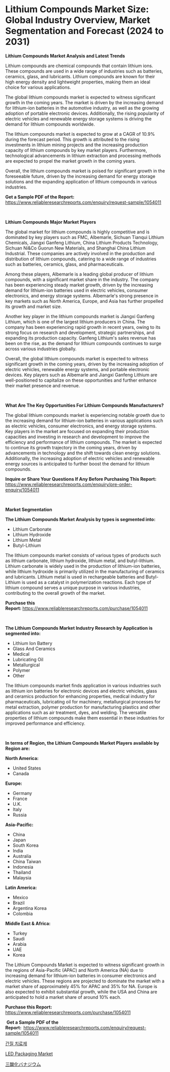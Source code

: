 <p><h1>Lithium Compounds Market Size: Global Industry Overview, Market Segmentation and Forecast (2024 to 2031)</h1></p><p><strong>Lithium Compounds Market Analysis and Latest Trends</strong></p>
<p><p>Lithium compounds are chemical compounds that contain lithium ions. These compounds are used in a wide range of industries such as batteries, ceramics, glass, and lubricants. Lithium compounds are known for their high energy density and lightweight properties, making them an ideal choice for various applications.</p><p>The global lithium compounds market is expected to witness significant growth in the coming years. The market is driven by the increasing demand for lithium-ion batteries in the automotive industry, as well as the growing adoption of portable electronic devices. Additionally, the rising popularity of electric vehicles and renewable energy storage systems is driving the demand for lithium compounds worldwide.</p><p>The lithium compounds market is expected to grow at a CAGR of 10.9% during the forecast period. This growth is attributed to the rising investments in lithium mining projects and the increasing production capacity of lithium compounds by key market players. Furthermore, technological advancements in lithium extraction and processing methods are expected to propel the market growth in the coming years.</p><p>Overall, the lithium compounds market is poised for significant growth in the foreseeable future, driven by the increasing demand for energy storage solutions and the expanding application of lithium compounds in various industries.</p></p>
<p><strong>Get a Sample PDF of the Report:&nbsp;</strong> <a href="https://www.reliableresearchreports.com/enquiry/request-sample/1054011">https://www.reliableresearchreports.com/enquiry/request-sample/1054011</a></p>
<p>&nbsp;</p>
<p><strong>Lithium Compounds Major Market Players</strong></p>
<p><p>The global market for lithium compounds is highly competitive and is dominated by key players such as FMC, Albemarle, Sichuan Tianqui Lithium Chemicals, Jiangxi Ganfeng Lithium, China Lithium Products Technology, Sichuan Ni&Co Guorun New Materials, and Shanghai China Lithium Industrial. These companies are actively involved in the production and distribution of lithium compounds, catering to a wide range of industries such as batteries, ceramics, glass, and pharmaceuticals.</p><p>Among these players, Albemarle is a leading global producer of lithium compounds, with a significant market share in the industry. The company has been experiencing steady market growth, driven by the increasing demand for lithium-ion batteries used in electric vehicles, consumer electronics, and energy storage systems. Albemarle's strong presence in key markets such as North America, Europe, and Asia has further propelled its growth and market size.</p><p>Another key player in the lithium compounds market is Jiangxi Ganfeng Lithium, which is one of the largest lithium producers in China. The company has been experiencing rapid growth in recent years, owing to its strong focus on research and development, strategic partnerships, and expanding its production capacity. Ganfeng Lithium's sales revenue has been on the rise, as the demand for lithium compounds continues to surge across various industries globally.</p><p>Overall, the global lithium compounds market is expected to witness significant growth in the coming years, driven by the increasing adoption of electric vehicles, renewable energy systems, and portable electronic devices. Key players such as Albemarle and Jiangxi Ganfeng Lithium are well-positioned to capitalize on these opportunities and further enhance their market presence and revenue.</p></p>
<p>&nbsp;</p>
<p><strong>What Are The Key Opportunities For Lithium Compounds Manufacturers?</strong></p>
<p><p>The global lithium compounds market is experiencing notable growth due to the increasing demand for lithium-ion batteries in various applications such as electric vehicles, consumer electronics, and energy storage systems. Key players in the market are focused on expanding their production capacities and investing in research and development to improve the efficiency and performance of lithium compounds. The market is expected to continue its growth trajectory in the coming years, driven by advancements in technology and the shift towards clean energy solutions. Additionally, the increasing adoption of electric vehicles and renewable energy sources is anticipated to further boost the demand for lithium compounds.</p></p>
<p><strong>Inquire or Share Your Questions If Any Before Purchasing This Report:</strong> <a href="https://www.reliableresearchreports.com/enquiry/pre-order-enquiry/1054011">https://www.reliableresearchreports.com/enquiry/pre-order-enquiry/1054011</a></p>
<p>&nbsp;</p>
<p><strong>Market Segmentation</strong></p>
<p><strong>The Lithium Compounds Market Analysis by types is segmented into:</strong></p>
<p><ul><li>Lithium Carbonate</li><li>Lithium Hydroxide</li><li>Lithium Metal</li><li>Butyl-Lithium</li></ul></p>
<p><p>The lithium compounds market consists of various types of products such as lithium carbonate, lithium hydroxide, lithium metal, and butyl-lithium. Lithium carbonate is widely used in the production of lithium-ion batteries, while lithium hydroxide is primarily utilized in the manufacturing of ceramics and lubricants. Lithium metal is used in rechargeable batteries and Butyl-Lithium is used as a catalyst in polymerization reactions. Each type of lithium compound serves a unique purpose in various industries, contributing to the overall growth of the market.</p></p>
<p><strong>Purchase this Report:&nbsp;</strong><a href="https://www.reliableresearchreports.com/purchase/1054011">https://www.reliableresearchreports.com/purchase/1054011</a></p>
<p>&nbsp;</p>
<p><strong>The Lithium Compounds Market Industry Research by Application is segmented into:</strong></p>
<p><ul><li>Lithium Ion Battery</li><li>Glass And Ceramics</li><li>Medical</li><li>Lubricating Oil</li><li>Metallurgical</li><li>Polymer</li><li>Other</li></ul></p>
<p><p>The lithium compounds market finds application in various industries such as lithium ion batteries for electronic devices and electric vehicles, glass and ceramics production for enhancing properties, medical industry for pharmaceuticals, lubricating oil for machinery, metallurgical processes for metal extraction, polymer production for manufacturing plastics and other applications such as air treatment, dyes, and welding. The versatile properties of lithium compounds make them essential in these industries for improved performance and efficiency.</p></p>
<p>&nbsp;</p>
<p><strong>In terms of Region, the Lithium Compounds Market Players available by Region are:</strong></p>
<p>
    <p> <strong> North America: </strong>
        <ul>
            <li>United States</li>
            <li>Canada</li>
        </ul>
        </p> 
    <p> <strong> Europe: </strong>
        <ul>
            <li>Germany</li>
            <li>France</li>
            <li>U.K.</li>
            <li>Italy</li>
            <li>Russia</li>
        </ul>
        </p> 
    <p> <strong> Asia-Pacific: </strong>
        <ul>
            <li>China</li>
            <li>Japan</li>
            <li>South Korea</li>
            <li>India</li>
            <li>Australia</li>
            <li>China Taiwan</li>
            <li>Indonesia</li>
            <li>Thailand</li>
            <li>Malaysia</li>
        </ul>
        </p> 
    <p> <strong> Latin America: </strong>
        <ul>
            <li>Mexico</li>
            <li>Brazil</li>
            <li>Argentina Korea</li>
            <li>Colombia</li>
        </ul>
        </p> 
    <p> <strong> Middle East & Africa: </strong>
        <ul>
            <li>Turkey</li>
            <li>Saudi</li>
            <li>Arabia</li>
            <li>UAE</li>
            <li>Korea</li>
        </ul>
    </p>
    </p>
<p><p>The Lithium Compounds Market is expected to witness significant growth in the regions of Asia-Pacific (APAC) and North America (NA) due to increasing demand for lithium-ion batteries in consumer electronics and electric vehicles. These regions are projected to dominate the market with a market share of approximately 45% for APAC and 35% for NA. Europe is also expected to exhibit substantial growth, while the USA and China are anticipated to hold a market share of around 10% each.</p></p>
<p><strong>Purchase this Report: </strong><a href="https://www.reliableresearchreports.com/purchase/1054011">https://www.reliableresearchreports.com/purchase/1054011</a></p>
<p>&nbsp;<strong>Get a Sample PDF of the Report:&nbsp;&nbsp;</strong><a href="https://www.reliableresearchreports.com/enquiry/request-sample/1054011">https://www.reliableresearchreports.com/enquiry/request-sample/1054011</a></p>
<p><strong></strong></p>
<p><p><a href="https://github.com/crfsywufhm81415/Market-Research-Report-List-1/blob/main/5956455194042.md">간질 치료제</a></p><p><a href="https://github.com/RickHolmes3/Market-Research-Report-List-3/blob/main/led-packaging-market.md">LED Packaging Market</a></p><p><a href="https://github.com/zekaoe592392/Market-Research-Report-List-1/blob/main/3102927194318.md">三酸化バナジウム</a></p></p>